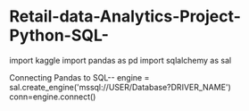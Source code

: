# Retail-data-Analytics-Project-Python-SQL-
import kaggle
import pandas as pd
import sqlalchemy as sal

Connecting Pandas to SQL--
engine = sal.create_engine('mssql://USER/Database?DRIVER_NAME')
conn=engine.connect()
